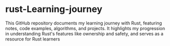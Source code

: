 # rust-Learning-journey
This GitHub repository documents my learning journey with Rust, featuring notes, code examples, algorithms, and projects. It highlights my progression in understanding Rust's features like ownership and safety, and serves as a resource for Rust learners
